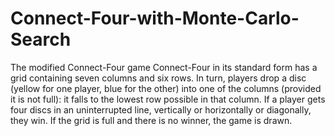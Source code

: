 # Connect-Four-with-Monte-Carlo-Search
The modified Connect-Four game Connect-Four in its standard form has a grid containing seven columns and six rows. In turn, players drop a disc (yellow for one player, blue for the other) into one of the columns (provided it is not full): it falls to the lowest row possible in that column. If a player gets four discs in an uninterrupted line, vertically or horizontally or diagonally, they win. If the grid is full and there is no winner, the game is drawn.
